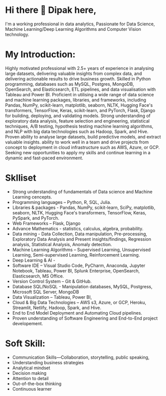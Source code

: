 # Hi there 👋 Dipak here,

I'm a working professional in data analytics, Passionate for Data Science, Machine Learning/Deep Learning Algorithms and Computer Vision technology.

# My Introduction:
Highly motivated professional with 2.5+ years of experience in analysing large datasets, delivering valuable insights from complex data, and delivering actionable results to drive business growth. Skilled in Python programming, databases such as MySQL, Postgres, MongoDB, OpenSearch, and Elasticsearch, ETL pipelines, and data visualisation with Tableau and Power BI. Proficient in utilising a wide range of data science and machine learning packages, libraries, and frameworks, including Pandas, NumPy, scikit-learn, matplotlib, seaborn, NLTK, Hugging Face's transformers, TensorFlow, Keras, scikit-learn, and PyTorch, Flask, Django for building, deploying, and validating models. Strong understanding of exploratory data analysis, feature selection and engineering, statistical techniques, A/B testing, hypothesis testing machine learning algorithms, and NLP with big data technologies such as Hadoop, Spark, and Hive. Proven ability to analyse large datasets, build predictive models, and extract valuable insights. ability to work well in a team and drive projects from concept to deployment in cloud infrastructure such as AWS, Azure, or GCP. Seeking new opportunities to apply my skills and continue learning in a dynamic and fast-paced environment.

# Sklliset 
  * Strong understanding of fundamentals of Data science and Machine Learning cencepts.
  * Programming languages – Python, R, SQL, Julia. 
  * Libraries & packages - Pandas, NumPy, scikit-learn, SciPy, matplotlib, seaborn, NLTK, Hugging Face's transformers, TensorFlow, Keras, PySpark, and PyTorch.
  * Web Frameworks – Flask, Django
  * Advance Mathematics - statistics, calculus, algebra, probability.
  * Data mining - Data Collection, Data manipulation, Pre-processing, Exploratory Data Analysis and Present insights/findings, Regression analysis, Statistical Analysis, Anomaly detection.
  * Machine Learning Algorithms – Supervised Learning, Unsupervised Learning, Semi-supervised Learning, Reinforcement Learning.
  * Deep Learning & AI - 
  * Software IDE – Visual Studio Code, PyCharm, Anaconda, Jupyter Notebook, Tableau, Power BI, Splunk Enterprise, OpenSearch, Elasticsearch, MS Office.
  * Version Control System – Git & GitHub.
  * Database SQL/NoSQL - Manipulation databases, MySQL, Postgress, Microsoft SQL Server, MongoDB 
  * Data Visualization – Tableau, Power BI,
  * Cloud & Big Data Technologies – AWS s3, Azure, or GCP, Heroku, Streamlit, Netlify, Hadoop, Spark, and Hive.
  * End to End Model Deployment and Automating Cloud pipelines. 
  * Proven understanding of Software Engineering and End-to-End project developement. 

#  Soft Skill: 
  * Communication Skills—Collaboration, storytelling, public speaking,
  * Understanding business strategies
  * Analytical mindset
  * Decision making
  * Attention to detail
  * Out-of-the-box thinking
  * Continuous learner
